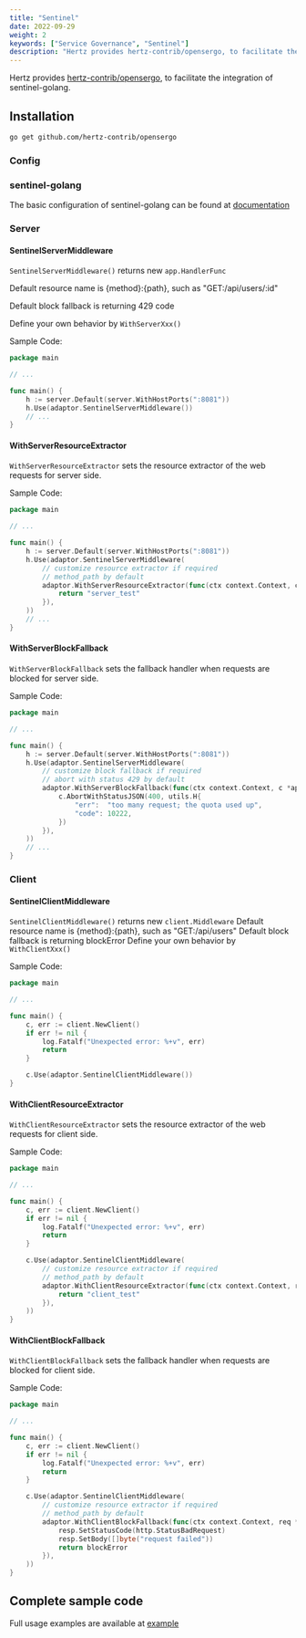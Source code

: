 ```yaml
---
title: "Sentinel"
date: 2022-09-29
weight: 2
keywords: ["Service Governance", "Sentinel"]
description: "Hertz provides hertz-contrib/opensergo, to facilitate the integration of sentinel-golang."
---
```


Hertz provides [hertz-contrib/opensergo](https://github.com/hertz-contrib/opensergo), to facilitate the integration of sentinel-golang.

## Installation

```bash
go get github.com/hertz-contrib/opensergo
```

### Config

### sentinel-golang

The basic configuration of sentinel-golang can be found at [documentation](https://github.com/alibaba/sentinel-golang)

### Server

#### SentinelServerMiddleware

`SentinelServerMiddleware()` returns new `app.HandlerFunc`

Default resource name is {method}:{path}, such as "GET:/api/users/:id"

Default block fallback is returning 429 code

Define your own behavior by `WithServerXxx()`

Sample Code:

```go
package main

// ...

func main() {
	h := server.Default(server.WithHostPorts(":8081"))
	h.Use(adaptor.SentinelServerMiddleware())
	// ...
}
```

#### WithServerResourceExtractor

`WithServerResourceExtractor` sets the resource extractor of the web requests for server side.

Sample Code:

```go
package main

// ...

func main() {
	h := server.Default(server.WithHostPorts(":8081"))
	h.Use(adaptor.SentinelServerMiddleware(
		// customize resource extractor if required
		// method_path by default
		adaptor.WithServerResourceExtractor(func(ctx context.Context, c *app.RequestContext) string {
			return "server_test"
		}),
	))
	// ...
}
```

#### WithServerBlockFallback

`WithServerBlockFallback` sets the fallback handler when requests are blocked for server side.

Sample Code:

```go
package main

// ...

func main() {
	h := server.Default(server.WithHostPorts(":8081"))
	h.Use(adaptor.SentinelServerMiddleware(
		// customize block fallback if required
		// abort with status 429 by default
		adaptor.WithServerBlockFallback(func(ctx context.Context, c *app.RequestContext) {
			c.AbortWithStatusJSON(400, utils.H{
				"err":  "too many request; the quota used up",
				"code": 10222,
			})
		}),
	))
	// ...
}
```

### Client

#### SentinelClientMiddleware

`SentinelClientMiddleware()` returns new `client.Middleware`
Default resource name is {method}:{path}, such as "GET:/api/users"
Default block fallback is returning blockError
Define your own behavior by `WithClientXxx()`

Sample Code:

```go
package main

// ...

func main() {
	c, err := client.NewClient()
	if err != nil {
		log.Fatalf("Unexpected error: %+v", err)
		return
	}

	c.Use(adaptor.SentinelClientMiddleware())
}
```

#### WithClientResourceExtractor

`WithClientResourceExtractor` sets the resource extractor of the web requests for client side.

Sample Code:

```go
package main

// ...

func main() {
	c, err := client.NewClient()
	if err != nil {
		log.Fatalf("Unexpected error: %+v", err)
		return
	}

	c.Use(adaptor.SentinelClientMiddleware(
		// customize resource extractor if required
		// method_path by default
		adaptor.WithClientResourceExtractor(func(ctx context.Context, request *protocol.Request, response *protocol.Response) string {
			return "client_test"
		}),
	))
}
```

#### WithClientBlockFallback

`WithClientBlockFallback` sets the fallback handler when requests are blocked for client side.

Sample Code:

```go
package main

// ...

func main() {
	c, err := client.NewClient()
	if err != nil {
		log.Fatalf("Unexpected error: %+v", err)
		return
	}

	c.Use(adaptor.SentinelClientMiddleware(
		// customize resource extractor if required
		// method_path by default
		adaptor.WithClientBlockFallback(func(ctx context.Context, req *protocol.Request, resp *protocol.Response, blockError error) error {
			resp.SetStatusCode(http.StatusBadRequest)
			resp.SetBody([]byte("request failed"))
			return blockError
		}),
	))
}
```

## Complete sample code

Full usage examples are available at [example](https://github.com/cloudwego/hertz-examples/tree/main/sentinel/hertz)

